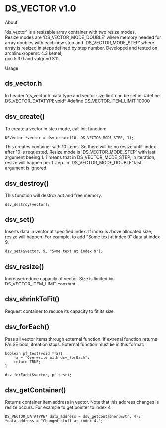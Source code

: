 # DS_VECTOR v1.0


About

'ds_vector' is a resizable array container with two resize modes.  
Resize modes are 'DS_VECTOR_MODE_DOUBLE' where memory needed for array doubles
with each new step and 'DS_VECTOR_MODE_STEP' where array is resized in steps 
defined by step number. Developed and tested on archlinux/openrc 4.3 kernel,  
gcc 5.3.0 and valgrind 3.11. 


Usage

ds_vector.h
-----------
In header 'ds_vector.h' data type and vector size limit can be set in:
    #define DS_VECTOR_DATATYPE void*
    #define DS_VECTOR_ITEM_LIMIT 10000


dsv_create()
------------
To create a vector in step mode, call init function:

    DSVector *vector = dsv_create(10, DS_VECTOR_MODE_STEP, 1);

This creates container with 10 items. So there will be no resize untill index 
after 10 is requested. Resize mode is 'DS_VECTOR_MODE_STEP' with last argument
beeing 1. 1 means that in DS_VECTOR_MODE_STEP, in iteration, resize will 
happen per 1 step. In 'DS_VECTOR_MODE_DOUBLE' last argument is ignored.


dsv_destroy()
-------------
This function will destroy adt and free memory.

    dsv_destroy(vector);


dsv_set()
------------
Inserts data in vector at specified index. If index is above allocated size,
resize will happen. For example, to add "Some text at index 9" data at index 9.

    dsv_set(&vector, 9, "Some text at index 9");


dsv_resize()
------------
Increase/reduce capacity of vector. Size is limited by DS_VECTOR_ITEM_LIMIT 
constant. 


dsv_shrinkToFit()
-----------------
Request container to reduce its capacity to fit its size.


dsv_forEach()
-------------
Pass all vector items through external function. If extrenal function returns 
FALSE bool, itreation stops. External function must be in this format:
    
    boolean pf_test(void **a){
        *a = "Overwrite with dsv_forEach";    
        return TRUE;
    }  

    dsv_forEach(&vector, pf_test);


dsv_getContainer()
------------------
Returns container item address in vector. Note that this address changes
is resize occurs. For example to get pointer to index 4:

    DS_VECTOR_DATATYPE* data_address = dsv_getContainer(&vtr, 4);
    *data_address = "Changed stuff at index 4.";

